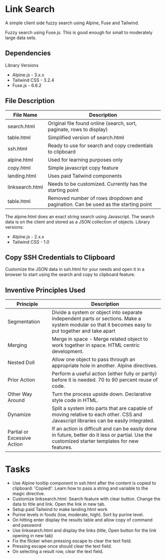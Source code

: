 # Link Search

A simple client side fuzzy search using Alpine, Fuse and Tailwind.

Fuzzy search using Fuse.js. This is good enough for small to moderately large data sets. 

## Dependencies

Library Versions

- Alpine.js			- 3.x.x
- Tailwind CSS  - 3.2.4
- Fuse.js       - 6.6.2

## File Description

| File Name       | Description |
| --------------- | ----------- |
| search.html     | Original file found online (search, sort, paginate, rows to display)   |
| table.html      | Simplified version of search.html 															       |
| ssh.html        | Ready to use for search and copy credentials to clipboard 						 |
| alpine.html     | Used for learning purposes only 																			 |
| copy.html       | Simple javascript copy feature 																				 |
| landing.html    | Uses paid Tailwind components  																				 |
| linksearch.html | Needs to be customized. Currently has the starting point 							 |
| table.html      | Removed number of rows dropdown and pagination. Can be used as the starting point |

The alpine.html does an exact string search using Javascript. The search data is on the client and stored as a JSON collection of objects. Library versions:

- Alpine.js			- 2.x.x
- Tailwind CSS  - 1.0

## Copy SSH Credentials to Clipboard

Customize the JSON data in ssh.html for your needs and open it in a browser to start using the search and copy to clipboard feature.

## Inventive Principles Used

| Principle        | Description |
| ---------------  | ----------- |
| Segmentation     | Divide a system or object into separate independent parts or sections. Make a system modular so that it becomes easy to put together and take apart   |
| Merging     		 | Merge in space - Merge related object to work together in space. HTML centric development.   |
| Nested Doll      | Allow one object to pass through an appropriate hole in another. Alpine directives.   |
| Prior Action     | Perform a useful action (either fully or partly) before it is needed. 70 to 90 percent reuse of code.   |
| Other Way Around | Turn the process upside down. Declarative style code in HTML.   |
| Dynamize     		 | Split a system into parts that are capable of moving relative to each other. CSS and Javascript libraries can be easily integrated.   |
| Partial or Excessive Action | If an action is difficult and can be easily done in future, better do it less or partial. Use the customized starter templates for new features.|

# Tasks

- Use Alpine tooltip component in ssh.html after the content is copied to clipboard: 'Copied!'. Learn how to pass a string and variable to the magic directive.
- Customize linksearch.html. Search feature with clear button. Change the data to title and link. Open the link in new tab.
- Setup paid Tailwind to make landing.html work
- Purine levels in foods (low, moderate, high). Sort by purine level.
- On hitting enter display the results table and allow copy of command and password
- Use linksearch.html and display the links (title, Open button for the link opening in new tab)
- Fix the flicker when pressing escape to clear the text field. 
- Pressing escape once should clear the text field.
- On selecting a result row, clear the text field.
